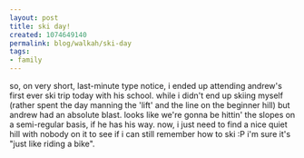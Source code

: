 ```yaml
--- 
layout: post
title: ski day!
created: 1074649140
permalink: blog/walkah/ski-day
tags: 
- family
---
```

so, on very short, last-minute type notice, i ended up attending andrew's first ever ski trip today with his school. while i didn't end up skiing myself (rather spent the day manning the 'lift' and the line on the beginner hill) but andrew had an absolute blast. looks like we're gonna be hittin' the slopes on a semi-regular basis, if he has his way.
now, i just need to find a nice quiet hill with nobody on it to see if i can still remember how to ski :P  i'm sure it's "just like riding a bike".
